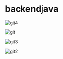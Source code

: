 # backendjava
 
![git4](https://github.com/linksale/backendjava/assets/130674805/a4c8b0fa-acc0-4351-8fbc-63b9501833a8)

![git](https://github.com/linksale/backendjava/assets/130674805/7a3e0156-f794-460d-ac67-8504384669da)


![git3](https://github.com/linksale/backendjava/assets/130674805/2c1c1797-3c8a-46f1-b755-fce2ed1efe76)


![git2](https://github.com/linksale/backendjava/assets/130674805/d894d3da-b73d-481d-acfd-7cd9c6e9aae1)
